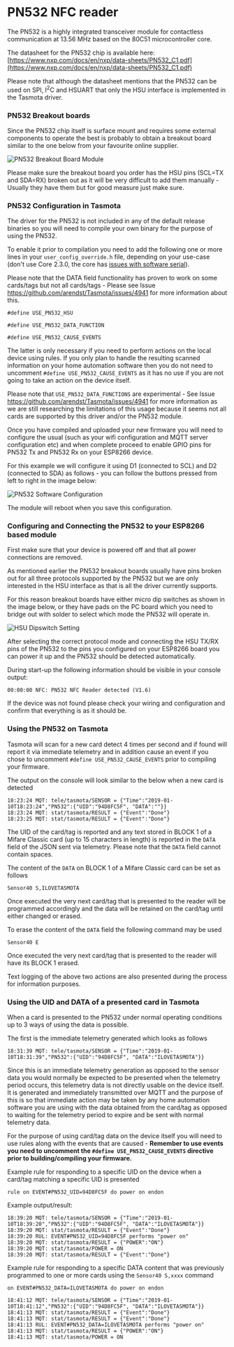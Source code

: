 # PN532 NFC reader

The PN532 is a highly integrated transceiver module for contactless communication at 13.56 MHz based on the 80C51 microcontroller core.

The datasheet for the PN532 chip is available here: [https://www.nxp.com/docs/en/nxp/data-sheets/PN532_C1.pdf](https://www.nxp.com/docs/en/nxp/data-sheets/PN532_C1.pdf)

Please note that although the datasheet mentions that the PN532 can be used on SPI, I<sup>2</sup>C and HSUART that only the HSU interface is implemented in the Tasmota driver.

### PN532 Breakout boards

Since the PN532 chip itself is surface mount and requires some external components to operate the best is probably to obtain a breakout board similar to the one below from your favourite online supplier.

![PN532 Breakout Board Module](https://raw.githubusercontent.com/andrethomas/images/master/pn532/PN532_nfc_module.PNG)

Please make sure the breakout board you order has the HSU pins (SCL=TX and SDA=RX) broken out as it will be very difficult to add them manually - Usually they have them but for good measure just make sure.

### PN532 Configuration in Tasmota

The driver for the PN532 is not included in any of the default release binaries so you will need to compile your own binary for the purpose of using the PN532.

To enable it prior to compilation you need to add the following one or more lines in your `user_config_override.h` file, depending on your use-case (don't use Core 2.3.0, the core has [issues with software serial](Troubleshooting#arduino-core-differences)).

Please note that the DATA field functionality has proven to work on some cards/tags but not all cards/tags - Please see Issue https://github.com/arendst/Tasmota/issues/4941 for more information about this.

`#define USE_PN532_HSU`

`#define USE_PN532_DATA_FUNCTION`

`#define USE_PN532_CAUSE_EVENTS`

The latter is only necessary if you need to perform actions on the local device using rules. If you only plan to handle the resulting scanned information on your home automation software then you do not need to uncomment `#define USE_PN532_CAUSE_EVENTS` as it has no use if you are not going to take an action on the device itself.

Please note that `USE_PN532_DATA_FUNCTIONS` are experimental - See Issue https://github.com/arendst/Tasmota/issues/4941 for more information as we are still researching the limitations of this usage because it seems not all cards are supported by this driver and/or the PN532 module.

Once you have compiled and uploaded your new firmware you will need to configure the usual (such as your wifi configuration and MQTT server configuration etc) and when complete proceed to enable GPIO pins for PN532 Tx and PN532 Rx on your ESP8266 device.

For this example we will configure it using D1 (connected to SCL) and D2 (connected to SDA) as follows - you can follow the buttons pressed from left to right in the image below:

![PN532 Software Configuration](https://raw.githubusercontent.com/andrethomas/images/master/pn532/PN532_Configuration_HSU.PNG)

The module will reboot when you save this configuration.

### Configuring and Connecting the PN532 to your ESP8266 based module

First make sure that your device is powered off and that all power connections are removed.

As mentioned earlier the PN532 breakout boards usually have pins broken out for all three protocols supported by the PN532 but we are only interested in the HSU interface as that is all the driver currently supports.

For this reason breakout boards have either micro dip switches as shown in the image below, or they have pads on the PC board which you need to bridge out with solder to select which mode the PN532 will operate in.

![HSU Dipswitch Setting](https://raw.githubusercontent.com/andrethomas/images/master/pn532/pn532_nfc_hsu_config.PNG)

After selecting the correct protocol mode and connecting the HSU TX/RX pins of the PN532 to the pins you configured on your ESP8266 board you can power it up and the PN532 should be detected automatically.

During start-up the following information should be visible in your console output:

```
00:00:00 NFC: PN532 NFC Reader detected (V1.6)
```

If the device was not found please check your wiring and configuration and confirm that everything is as it should be.

### Using the PN532 on Tasmota

Tasmota will scan for a new card detect 4 times per second and if found will report it via immediate telemetry and in addition cause an event if you chose to uncomment `#define USE_PN532_CAUSE_EVENTS` prior to compiling your firmware.

The output on the console will look similar to the below when a new card is detected

```
18:23:24 MQT: tele/tasmota/SENSOR = {"Time":"2019-01-10T18:23:24","PN532":{"UID":"94D8FC5F", "DATA":""}}
18:23:24 MQT: stat/tasmota/RESULT = {"Event":"Done"}
18:23:25 MQT: stat/tasmota/RESULT = {"Event":"Done"}
```

The UID of the card/tag is reported and any text stored in BLOCK 1 of a Mifare Classic card (up to 15 characters in length) is reported in the `DATA` field of the JSON sent via telemetry. Please note that the `DATA` field cannot contain spaces.

The content of the `DATA` on BLOCK 1 of a Mifare Classic card can be set as follows

`Sensor40 S,ILOVETASMOTA`

Once executed the very next card/tag that is presented to the reader will be programmed accordingly and the data will be retained on the card/tag until either changed or erased.

To erase the content of the `DATA` field the following command may be used

`Sensor40 E`

Once executed the very next card/tag that is presented to the reader will have its BLOCK 1 erased.

Text logging of the above two actions are also presented during the process for information purposes.

### Using the UID and DATA of a presented card in Tasmota

When a card is presented to the PN532 under normal operating conditions up to 3 ways of using the data is possible.

The first is the immediate telemetry generated which looks as follows

```
18:31:39 MQT: tele/tasmota/SENSOR = {"Time":"2019-01-10T18:31:39","PN532":{"UID":"94D8FC5F", "DATA":"ILOVETASMOTA"}}
```

Since this is an immediate telemetry generation as opposed to the sensor data you would normally be expected to be presented when the telemetry period occurs, this telemetry data is not directly usable on the device itself. It is generated and immediately transmitted over MQTT and the purpose of this is so that immediate action may be taken by any home automation software you are using with the data obtained from the card/tag as opposed to waiting for the telemetry period to expire and be sent with normal telemetry data.

For the purpose of using card/tag data on the device itself you will need to use rules along with the events that are caused - **Remember to use events you need to uncomment the `#define USE_PN532_CAUSE_EVENTS` directive prior to building/compiling your firmware.**

Example rule for responding to a specific UID on the device when a card/tag matching a specific UID is presented

`rule on EVENT#PN532_UID=94D8FC5F do power on endon`

Example output/result:
```
18:39:20 MQT: tele/tasmota/SENSOR = {"Time":"2019-01-10T18:39:20","PN532":{"UID":"94D8FC5F", "DATA":"ILOVETASMOTA"}}
18:39:20 MQT: stat/tasmota/RESULT = {"Event":"Done"}
18:39:20 RUL: EVENT#PN532_UID=94D8FC5F performs "power on"
18:39:20 MQT: stat/tasmota/RESULT = {"POWER":"ON"}
18:39:20 MQT: stat/tasmota/POWER = ON
18:39:20 MQT: stat/tasmota/RESULT = {"Event":"Done"}
```

Example rule for responding to a specific DATA content that was previously programmed to one or more cards using the `Sensor40 S,xxxx` command

`on EVENT#PN532_DATA=ILOVETASMOTA do power on endon`

```
18:41:12 MQT: tele/tasmota/SENSOR = {"Time":"2019-01-10T18:41:12","PN532":{"UID":"94D8FC5F", "DATA":"ILOVETASMOTA"}}
18:41:13 MQT: stat/tasmota/RESULT = {"Event":"Done"}
18:41:13 MQT: stat/tasmota/RESULT = {"Event":"Done"}
18:41:13 RUL: EVENT#PN532_DATA=ILOVETASMOTA performs "power on"
18:41:13 MQT: stat/tasmota/RESULT = {"POWER":"ON"}
18:41:13 MQT: stat/tasmota/POWER = ON
```

